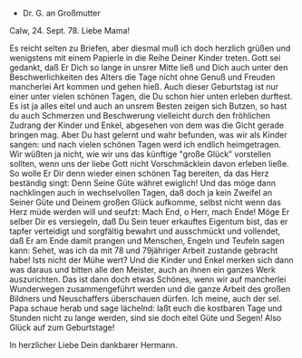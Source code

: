 + Dr. G. an Großmutter

 Calw, 24. Sept. 78.
Liebe Mama!

Es reicht selten zu Briefen, aber diesmal muß ich doch herzlich grüßen und wenigstens mit einem Papierle in die Reihe Deiner Kinder treten. Gott sei gedankt, daß Er Dich so lange in unsrer Mitte ließ und Dich auch unter den Beschwerlichkeiten des Alters die Tage nicht ohne Genuß und Freuden mancherlei Art kommen und gehen hieß. Auch dieser Geburtstag ist nur einer unter vielen schönen Tagen, die Du schon hier unten erleben durftest. Es ist ja alles eitel und auch an unsrem Besten zeigen sich Butzen, so hast du auch Schmerzen und Beschwerung vielleicht durch den fröhlichen Zudrang der Kinder und Enkel, abgesehen von dem was die Gicht gerade bringen mag. Aber Du hast gelernt und wahr befunden, was wir als Kinder sangen: und nach vielen schönen Tagen werd ich endlich heimgetragen. Wir wüßten ja nicht, wie wir uns das künftige "große Glück" vorstellen sollten, wenn uns der liebe Gott nicht Vorschmäcklein davon erleben ließe. So wolle Er Dir denn wieder einen schönen Tag bereiten, da das Herz beständig singt: Denn Seine Güte währet ewiglich! Und das möge dann nachklingen auch in wechselvollen Tagen, daß doch ja kein Zweifel an Seiner Güte und Deinem großen Glück aufkomme, selbst nicht wenn das Herz müde werden will und seufzt: Mach End, o Herr, mach Ende! Möge Er selber Dir es versiegeln, daß Du Sein teuer erkauftes Eigentum bist, das er tapfer verteidigt und sorgfältig bewahrt und ausschmückt und vollendet, daß Er am Ende damit prangen und Menschen, Engeln und Teufeln sagen kann: Sehet, was ich da mit 78 und 79jähriger Arbeit zustande gebracht habe! Ists nicht der Mühe wert? Und die Kinder und Enkel merken sich dann was daraus und bitten alle den Meister, auch an ihnen ein ganzes Werk auszurichten. Das ist dann doch etwas Schönes, wenn wir auf mancherlei Wunderwegen zusammengeführt werden und die ganze Arbeit des großen Bildners und Neuschaffers überschauen dürfen. Ich meine, auch der sel. Papa schaue herab und sage lächelnd: laßt euch die kostbaren Tage und Stunden nicht zu lange werden, sind sie doch eitel Güte und Segen! 
Also Glück auf zum Geburtstage!

In herzlicher Liebe Dein dankbarer
 Hermann.
